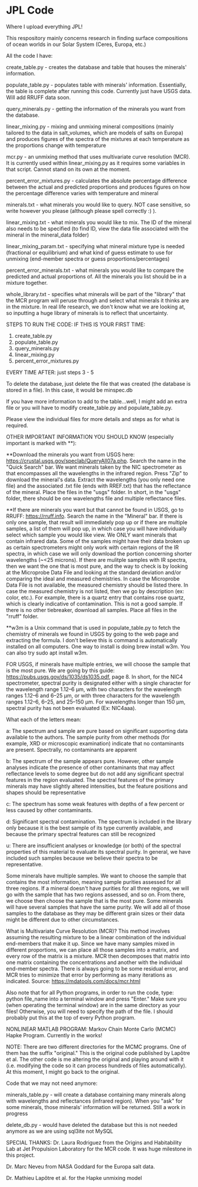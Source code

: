 # JPL Code

Where I upload everything JPL!

This respository mainly concerns research in finding surface compositions of ocean worlds in our Solar System (Ceres, Europa, etc.)

All the code I have:

create_table.py - creates the database and table that houses the minerals' information.

populate_table.py - populates table with minerals' information. Essentially, the table is complete after running this code. Currently just have USGS data. Will add RRUFF data soon.

query_minerals.py - getting the information of the minerals you want from the database.

linear_mixing.py - mixing and unmixing mineral compositions (mainly tailored to the data in salt_volumes, which are models of salts on Europa) and produces figures of the spectra of the mixtures at each temperature as the proportions change with temperature

mcr.py - an unmixing method that uses multivariate curve resolution (MCR). It is currently used within linear_mixing.py as it requires some variables in that script. Cannot stand on its own at the moment.

percent_error_mixtures.py - calculates the absolute percentage difference between the actual and predicted proportions and produces figures on how the percentage difference varies with temperature and mineral

minerals.txt - what minerals you would like to query. NOT case sensitive, so write however you please (although please spell correctly :) ).

linear_mixing.txt - what minerals you would like to mix. The ID of the mineral also needs to be specified (to find ID, view the data file associated with the mineral in the mineral_data folder)

linear_mixing_param.txt - specifying what mineral mixture type is needed (fractional or equilibrium) and what kind of guess estimate to use for unmixing (end-member spectra or guess proportions/percentages)

percent_error_minerals.txt - what minerals you would like to compare the predicted and actual proportions of. All the minerals you list should be in a mixture together.

whole_library.txt - specifies what minerals will be part of the "library" that the MCR program will peruse through and select what minerals it thinks are in the mixture. In real life research, we don't know what we are looking at, so inputting a huge library of minerals is to reflect that uncertainty.

STEPS TO RUN THE CODE:
IF THIS IS YOUR FIRST TIME:
1. create_table.py
2. populate_table.py
3. query_minerals.py
4. linear_mixing.py
5. percent_error_mixtures.py

EVERY TIME AFTER:
just steps 3 - 5

To delete the database, just delete the file that was created (the database is stored in a file). In this case, it would be minspec.db

If you have more information to add to the table...well, I might add an extra file or you will have to modify create_table.py and populate_table.py.

Please view the individual files for more details and steps as for what is required.

OTHER IMPORTANT INFORMATION YOU SHOULD KNOW (especially important is marked with **):

**Download the minerals you want from USGS here: https://crustal.usgs.gov/speclab/QueryAll07a.php. Search the name in the "Quick Search" bar. We want minerals taken by the NIC spectrometer as that encompasses all the wavelengths in the infrared region. Press "Zip" to download the mineral's data. Extract the wavelengths (you only need one file) and the associated .txt file (ends with RREF.txt) that has the reflectance of the mineral. Place the files in the "usgs" folder. In short, in the "usgs" folder, there should be one wavelengths file and multiple reflectance files.

**If there are minerals you want but that cannot be found in USGS, go to RRUFF: https://rruff.info. Search the name in the "Mineral" bar. If there is only one sample, that result will immediately pop up or if there are multiple samples, a list of them will pop up, in which case you will have individually select which sample you would like view. We ONLY want minerals that contain infrared data. Some of the samples might have their data broken up as certain spectrometers might only work with certain regions of the IR spectra, in which case we will only download the portion concerning shorter wavelengths (~<25 microns). If there are mulitple samples with IR spectra, then we want the one that is most pure, and the way to check is by looking at the Microprobe Data File and looking at the standard deviation and/or comparing the ideal and measured chemistries. In case the Microprobe Data File is not available, the measured chemistry should be listed there. In case the measured chemistry is not listed, then we go by description (ex: color, etc.). For example, there is a quartz entry that contains rose quartz, which is clearly indicative of contamination. This is not a good sample. If there is no other tiebreaker, download all samples. Place all files in the "rruff" folder.

**w3m is a Unix command that is used in populate_table.py to fetch the chemistry of minerals we found in USGS by going to the web page and extracting the formula. I don't believe this is command is automatically installed on all computers. One way to install is doing brew install w3m. You can also try sudo apt install w3m.

FOR USGS, if minerals have multiple entries, we will choose the sample that is the most pure. We are going by this guide: https://pubs.usgs.gov/ds/1035/ds1035.pdf, page 8. In short, for the NIC4 spectrometer, spectral purity is designated either with a single character for the wavelength range 1.12–6 μm, with two characters for the wavelength ranges 1.12–6 and 6–25 μm, or with three characters for the wavelength ranges 1.12–6, 6–25, and 25–150 μm. For wavelengths longer than 150 μm, spectral purity has not been evaluated (Ex: NIC4aaa). 

What each of the letters mean:

a: The spectrum and sample are pure based on significant supporting data available to the authors. The sample purity from other methods (for example, XRD or microscopic examination) indicate that no contaminants are present. Spectrally, no contaminants are apparent

b: The spectrum of the sample appears pure. However, other sample analyses indicate the presence of other contaminants that may affect reflectance levels to some degree but do not add any significant spectral features in the region evaluated. The spectral features of the primary minerals may have slightly altered intensities, but the feature positions and shapes should be representative

c: The spectrum has some weak features with depths of a few percent or less caused by other contaminants.

d:  Significant spectral contamination. The spectrum is included in the library only because it is the best sample of its type currently available, and because the primary spectral features can still be recognized

u: There are insufficient analyses or knowledge (or both) of the spectral properties of this material to evaluate its spectral purity. In general, we have included such samples because we believe their spectra to be representative.

Some minerals have multiple samples. We want to choose the sample that contains the most information, meaning sample purities assessed for all three regions. If a mineral doesn't have purities for all three regions, we will go with the sample that has two regions assessed, and so on. From there, we choose then choose the sample that is the most pure. Some minerals will have several samples that have the same purity. We will add all of those samples to the database as they may be different grain sizes or their data might be different due to other circumstances.

What is Multivariate Curve Resolution (MCR)?
This method involves assuming the resulting mixture to be a linear combination of the individual end-members that make it up. Since we have many samples mixed in different proportions, we can place all those samples into a matrix, and every row of the matrix is a mixture. MCR then decomposes that matrix into one matrix containing the concentrations and another with the individual end-member spectra. There is always going to be some residual error, and MCR tries to minimize that error by performing as many iterations as indicated. Source: https://mdatools.com/docs/mcr.html

Also note that for all Python programs, in order to run the code, type: python file_name into a terminal window and press "Enter." Make sure you (when operating the terminal window) are in the same directory as your files! Otherwise, you will need to specify the path of the file. I should probably put this at the top of every Python program.

NONLINEAR MATLAB PROGRAM: Markov Chain Monte Carlo (MCMC) Hapke Program. Currently in the works!

NOTE: There are two different directories for the MCMC programs. One of them has the suffix "original." This is the original code published by Lapôtre et al. The other code is me altering the original and playing around with it (i.e. modifying the code so it can process hundreds of files automatically). At this moment, I might go back to the original.

Code that we may not need anymore:

minerals_table.py - will create a database containing many minerals along with wavelengths and reflectances (infrared region). When you "ask" for some minerals, those minerals' information will be returned. Still a work in progress

delete_db.py - would have deleted the database but this is not needed anymore as we are using sql3ite not MySQL

SPECIAL THANKS:
Dr. Laura Rodriguez from the Origins and Habitability Lab at Jet Propulsion Laboratory for the MCR code. It was huge milestone in this project.

Dr. Marc Neveu from NASA Goddard for the Europa salt data.

Dr. Mathieu Lapôtre et al. for the Hapke unmixing model
